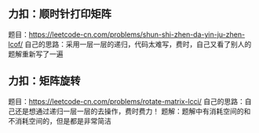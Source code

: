 ## 力扣：顺时针打印矩阵
题目：https://leetcode-cn.com/problems/shun-shi-zhen-da-yin-ju-zhen-lcof/
自己的思路：采用一层一层的递归，代码太难写，费时，自己又看了别人的题解重新写了一遍

## 力扣：矩阵旋转
题目：https://leetcode-cn.com/problems/rotate-matrix-lcci/
自己的思路：自己还是想通过递归一层一层的去操作，费时费力！
题解：题解中有消耗空间的和不消耗空间的，但是都是非常简洁